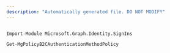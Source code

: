 ```yaml
---
description: "Automatically generated file. DO NOT MODIFY"
---
```


```powershellv1

Import-Module Microsoft.Graph.Identity.SignIns

Get-MgPolicyB2CAuthenticationMethodPolicy

```